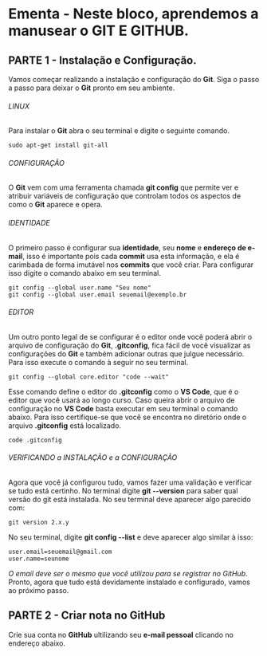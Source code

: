 # Ementa - Neste bloco, aprendemos a manusear o GIT E GITHUB.


## PARTE 1 - Instalação e Configuração.
Vamos começar realizando a instalação e configuração do **Git**. Siga o passo a passo para deixar o **Git** pronto em seu ambiente.

###### LINUX
Para instalar o **Git** abra o seu terminal e digite o seguinte comando.
```
sudo apt-get install git-all
```

###### CONFIGURAÇÃO
O **Git** vem com uma ferramenta chamada **git config** que permite ver e atribuir variáveis de configuração que controlam todos os aspectos de como o **Git** aparece e opera.

###### IDENTIDADE
O primeiro passo é configurar sua **identidade**, seu **nome** e **endereço de e-mail**, isso é importante pois cada **commit** usa esta informação, e ela é carimbada de forma imutável nos **commits** que você criar. Para configurar isso digite o comando abaixo em seu terminal.
```
git config --global user.name "Seu nome"
git config --global user.email seuemail@exemplo.br
```

###### EDITOR
Um outro ponto legal de se configurar é o editor onde você poderá abrir o arquivo de configuração do **Git**, **.gitconfig**, fica fácil de você visualizar as configurações do **Git** e também adicionar outras que julgue necessário. Para isso execute o comando à seguir no seu terminal.
```
git config --global core.editor "code --wait"
```
Esse comando define o editor do **.gitconfig** como o **VS Code**, que é o editor que você usará ao longo curso. Caso queira abrir o arquivo de configuração no **VS Code** basta executar em seu terminal o comando abaixo. Para isso certifique-se que você se encontra no diretório onde o arquivo **.gitconfig** está localizado.
```
code .gitconfig
```

###### VERIFICANDO a INSTALAÇÃO e a CONFIGURAÇÃO
Agora que você já configurou tudo, vamos fazer uma validação e verificar se tudo está certinho.
No terminal digite **git --version** para saber qual versão do git está instalada.
No seu terminal deve aparecer algo parecido com:
```
git version 2.x.y
```
No seu terminal, digite **git config --list** e deve aparecer algo similar à isso:
```
user.email=seuemail@gmail.com
user.name=seunome
```
*O email deve ser o mesmo que você utilizou para se registrar no GitHub*.
Pronto, agora que tudo está devidamente instalado e configurado, vamos ao próximo passo.


## PARTE 2 - Criar nota no GitHub
Crie sua conta no **GitHub** ultilizando seu **e-mail pessoal** clicando no endereço abaixo.
```https://github.com/
```



